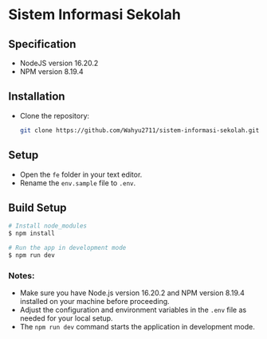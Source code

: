 # Sistem Informasi Sekolah

## Specification
- NodeJS version 16.20.2
- NPM version 8.19.4

## Installation
- Clone the repository:
  ```bash
  git clone https://github.com/Wahyu2711/sistem-informasi-sekolah.git
  ```

## Setup
- Open the `fe` folder in your text editor.
- Rename the `env.sample` file to `.env`.

## Build Setup

```bash
# Install node_modules
$ npm install

# Run the app in development mode
$ npm run dev
```

### Notes:
- Make sure you have Node.js version 16.20.2 and NPM version 8.19.4 installed on your machine before proceeding.
- Adjust the configuration and environment variables in the `.env` file as needed for your local setup.
- The `npm run dev` command starts the application in development mode.
